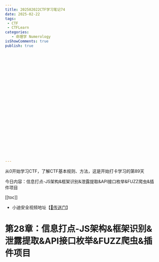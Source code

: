 ```yaml
---
title: 202502022CTF学习笔记74
date: 2025-02-22
tags:
 - CTF
 - CTFLearn
categories:
   - 命理学 Numerology
isShowComments: true
publish: true


























---
```


<Boxx/>

从0开始学习CTF，了解CTF基本规则、方法，这是开始打卡学习的第89天

今日内容：信息打点-JS架构&框架识别&泄露提取&API接口枚举&FUZZ爬虫&插件项目

[[toc]]

- 小迪安全视频地址【[🔗传送门]([https://www.bilibili.com/video/BV123yAYMEwb/)】

<!-- more -->

# 第28章：信息打点-JS架构&框架识别&泄露提取&API接口枚举&FUZZ爬虫&插件项目